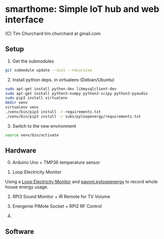 # smarthome: Simple IoT hub and web interface
(C) Tim Churchard tim.churchard at gmail.com


## Setup

1. Get the submodules
```bash
git submodule update --init --recursive
```

2. Install python deps. in virtualenv (Debian/Ubuntu)
```bash
sudo apt-get install python-dev libmysqlclient-dev
sudo apt-get install python3-numpy python3-scipy python3-pyaudio
sudo pip3 install virtualenv
mkdir venv
virtualenv venv
./venv/bin/pip3 install -r requirements.txt
./venv/bin/pip3 install -r subs/pyloopenergy/requirements.txt
```

3. Switch to the new environment
```bash
source venv/bin/activate
```



## Hardware

0. Arduino Uno + TMP36 temperature sensor

1. Loop Electricity Monitor

Using a [Loop Electricity Monitor](https://www.loopenergysaver.com/) and [pavoni.pyloopenergy](https://github.com/pavoni/pyloopenergy) to record whole house energy usage.

2. RPI3 Sound Monitor + IR Remote for TV Volume


3. Energenie PiMote Socket + RPI2 RF Control


4.


## Software



